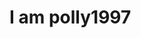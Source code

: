
<html lang="en">
 <head>
  <meta charset="UTF-8">
  <meta name="Generator" content="EditPlus®">
  <meta name="Author" content="">
  <meta name="Keywords" content="">
  <meta name="Description" content="">

 </head>
 <body>
   <h1> I am polly1997</h1>
 </body>
</html>

